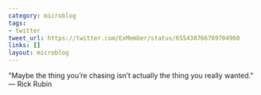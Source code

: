 ```yaml
---
category: microblog
tags:
- twitter
tweet_url: https://twitter.com/ExMember/status/655438766769704960
links: []
layout: microblog
---
```

"Maybe the thing you’re chasing isn’t actually the thing you really wanted." — Rick Rubin
